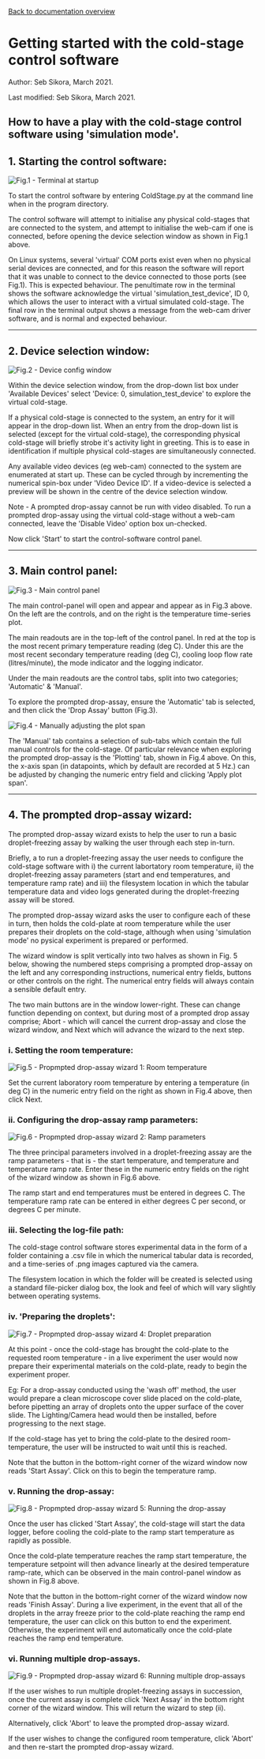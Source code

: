 [Back to documentation overview](../documentation.md)

# Getting started with the cold-stage control software

Author: Seb Sikora, March 2021.

Last modified:  Seb Sikora, March 2021.


## How to have a play with the cold-stage control software using 'simulation mode'.

## 1. Starting the control software:

![Fig.1 - Terminal at startup](images/1_terminal_at_startup.png "Fig.1 - Terminal at startup") 

To start the control software by entering ColdStage.py at the command line when in the program directory. 

The control software will attempt to initialise any physical cold-stages that are connected to the system, and attempt to initialise the web-cam if one is connected, before opening the device selection window as shown in Fig.1 above.

On Linux systems, several 'virtual' COM ports exist even when no physical serial devices are connected, and for this reason the software will report that it was unable to connect to the device connected to those ports (see Fig.1). This is expected behaviour. The penultimate row in the terminal shows the software acknowledge the virtual 'simulation_test_device', ID 0, which allows the user to interact with a virtual simulated cold-stage. The final row in the terminal output shows a message from the web-cam driver software, and is normal and expected behaviour.

---

## 2. Device selection window:

![Fig.2 - Device config window](images/2_device_config_window_device_selection.png "Fig.2 - Device config window")

Within the device selection window, from the drop-down list box under 'Available Devices' select 'Device: 0, simulation_test_device' to explore the virtual cold-stage.

If a physical cold-stage is connected to the system, an entry for it will appear in the drop-down list. When an entry from the drop-down list is selected (except for the virtual cold-stage), the corresponding physical cold-stage will briefly strobe it's activity light in greeting. This is to ease in identification if multiple physical cold-stages are simultaneously connected.

Any available video devices (eg web-cam) connected to the system are enumerated at start up. These can be cycled through by incrementing the numerical spin-box under 'Video Device ID'. If a video-device is selected a preview will be shown in the centre of the device selection window.

Note - A prompted drop-assay cannot be run with video disabled. To run a prompted drop-assay using the virtual cold-stage without a web-cam connected, leave the 'Disable Video' option box un-checked.

Now click 'Start' to start the control-software control panel.

---

## 3. Main control panel:

![Fig.3 - Main control panel](images/3_control_panel_main.png "Fig.3 - Main control panel")

The main control-panel will open and appear and appear as in Fig.3 above. On the left are the controls, and on the right is the temperature time-series plot.

The main readouts are in the top-left of the control panel. In red at the top is the most recent primary temperature reading (deg C). Under this are the most recent secondary temperature reading (deg C), cooling loop flow rate (litres/minute), the mode indicator and the logging indicator.

Under the main readouts are the control tabs, split into two categories; 'Automatic' & 'Manual'.

To explore the prompted drop-assay, ensure the 'Automatic' tab is selected, and then click the 'Drop Assay' button (Fig.3).

![Fig.4 - Manually adjusting the plot span](images/4_manual_control_plot_span.png "Fig.4 - Manually adjusting the plot span")

The 'Manual' tab contains a selection of sub-tabs which contain the full manual controls for the cold-stage. Of particular relevance when exploring the prompted drop-assay is the 'Plotting' tab, shown in Fig.4 above. On this, the x-axis span (in datapoints, which by default are recorded at 5 Hz.) can be adjusted by changing the numeric entry field and clicking 'Apply plot span'.

---

## 4. The prompted drop-assay wizard:

The prompted drop-assay wizard exists to help the user to run a basic droplet-freezing assay by walking the user through each step in-turn. 

Briefly, a to run a droplet-freezing assay the user needs to configure the cold-stage software with i) the current labortatory room temperature, ii) the droplet-freezing assay parameters (start and end temperatures, and temperature ramp rate) and iii) the filesystem location in which the tabular temperature data and video logs generated during the droplet-freezing assay will be stored. 

The prompted drop-assay wizard asks the user to configure each of these in turn, then holds the cold-plate at room temperature while the user prepares their droplets on the cold-stage, although when using 'simulation mode' no pysical experiment is prepared or performed.

The wizard window is split vertically into two halves as shown in Fig. 5 below, showing the numbered steps comprising a prompted drop-assay on the left and any corresponding instructions, numerical entry fields, buttons or other controls on the right. The numerical entry fields will always contain a sensible default entry.

The two main buttons are in the window lower-right. These can change function depending on context, but during most of a prompted drop assay comprise; Abort - which will cancel the current drop-assay and close the wizard window, and Next which will advance the wizard to the next step.

### i. Setting the room temperature:

![Fig.5 - Propmpted drop-assay wizard 1: Room temperature](images/5_drop_assay_wizard_1.png "Fig.5 - Propmpted drop-assay wizard 1: Room temperature")

Set the current laboratory room temperature by entering a temperature (in deg C) in the numeric entry field on the right as shown in Fig.4 above, then click Next.

### ii. Configuring the drop-assay ramp parameters:

![Fig.6 - Propmpted drop-assay wizard 2: Ramp parameters](images/6_drop_assay_wizard_2.png "Fig.6 - Propmpted drop-assay wizard 2: Ramp parameters")

The three principal parameters involved in a droplet-freezing assay are the ramp parameters - that is - the start temperature, and temperature and temperature ramp rate. Enter these in the numeric entry fields on the right of the wizard window as shown in Fig.6 above.

The ramp start and end temperatures must be entered in degrees C. The temperature ramp rate can be entered in either degrees C per second, or degrees C per minute.

### iii. Selecting the log-file path:

The cold-stage control software stores experimental data in the form of a folder containing a .csv file in which the numerical tabular data is recorded, and a time-series of .png images captured via the camera.

The filesystem location in which the folder will be created is selected using a standard file-picker dialog box, the look and feel of which will vary slightly between operating systems.

### iv. 'Preparing the droplets':

![Fig.7 - Propmpted drop-assay wizard 4: Droplet preparation](images/7_drop_assay_wizard_3.png "Fig.7 - Propmpted drop-assay wizard 4: Droplet preparation")

At this point - once the cold-stage has brought the cold-plate to the requested room temperature - in a live experiment the user would now prepare their experimental materials on the cold-plate, ready to begin the experiment proper. 

Eg: For a drop-assay conducted using the 'wash off' method, the user would prepare a clean microscope cover slide placed on the cold-plate, before pipetting an array of droplets onto the upper surface of the cover slide. The Lighting/Camera head would then be installed, before progressing to the next stage.

If the cold-stage has yet to bring the cold-plate to the desired room-temperature, the user will be instructed to wait until this is reached.

Note that the button in the bottom-right corner of the wizard window now reads 'Start Assay'. Click on this to begin the temperature ramp.

### v. Running the drop-assay:

![Fig.8 - Propmpted drop-assay wizard 5: Running the drop-assay](images/8_drop_assay_wizard_4_assay_running.png "Fig.8 - Propmpted drop-assay wizard 5: Running the drop-assay")

Once the user has clicked 'Start Assay', the cold-stage will start the data logger, before cooling the cold-plate to the ramp start temperature as rapidly as possible. 

Once the cold-plate temperature reaches the ramp start temperature, the temperature setpoint will then advance linearly at the desired temperature ramp-rate, which can be observed in the main control-panel window as shown in Fig.8 above.

Note that the button in the bottom-right corner of the wizard window now reads 'Finish Assay'. During a live experiment, in the event that all of the droplets in the array freeze prior to the cold-plate reaching the ramp end temperature, the user can click on this button to end the experiment. Otherwise, the experiment will end automatically once the cold-plate reaches the ramp end temperature.

### vi. Running multiple drop-assays.

![Fig.9 - Propmpted drop-assay wizard 6: Running multiple drop-assays](images/9_drop_assay_wizard_4_assay_complete.png "Fig.9 - Propmpted drop-assay wizard 6: Running multiple drop-assays")

If the user wishes to run multiple droplet-freezing assays in succession, once the current assay is complete click 'Next Assay' in the bottom right corner of the wizard window. This will return the wizard to step (ii). 

Alternatively, click 'Abort' to leave the prompted drop-assay wizard.

If the user wishes to change the configured room temperature, click 'Abort' and then re-start the prompted drop-assay wizard.
